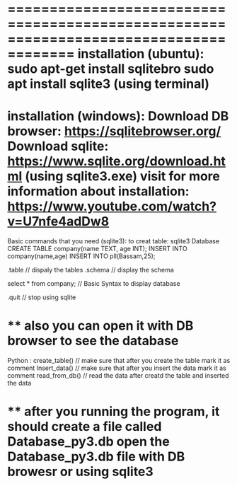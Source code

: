 
======================================================================================
installation (ubuntu):
sudo apt-get install sqlitebro
sudo apt install sqlite3 (using terminal)
======================================================================================
installation (windows):
Download DB browser: https://sqlitebrowser.org/
Download sqlite: https://www.sqlite.org/download.html (using sqlite3.exe) 
visit for more information about installation: https://www.youtube.com/watch?v=U7nfe4adDw8 
======================================================================================
Basic commands that you need (sqlite3): 
to creat table: sqlite3 Database
		CREATE TABLE company(name TEXT, age INT);
		INSERT INTO company(name,age)
		INSERT INTO pll(Bassam,25);
		
.table  // dispaly the tables 
.schema // display the schema 

select * from company; // Basic Syntax to display database 

.quit // stop using sqlite 

** also you can open it with DB browser to see the database 
===================================================================================
Python : 
create_table() // make sure that after you create the table mark it as comment 
Insert_data()  // make sure that after you insert the data  mark it as comment 
read_from_db() // read the data after creatd the table and inserted the data

** after you running the program, it should create a file called Database_py3.db 
   open the Database_py3.db file with DB browesr or using sqlite3
===================================================================================





		
   

